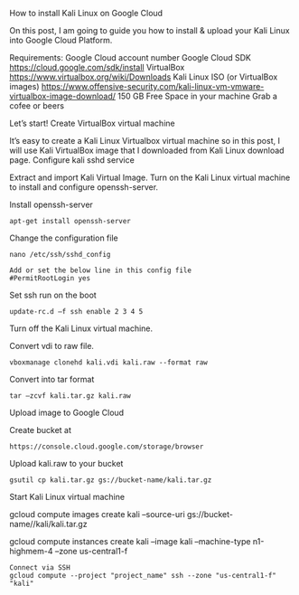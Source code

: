 
How to install Kali Linux on Google Cloud

On this post, I am going to guide you how to install & upload your Kali Linux into Google Cloud Platform.

Requirements:
    Google Cloud account number 
    Google Cloud SDK https://cloud.google.com/sdk/install
    VirtualBox https://www.virtualbox.org/wiki/Downloads
    Kali Linux ISO (or VirtualBox images) https://www.offensive-security.com/kali-linux-vm-vmware-virtualbox-image-download/
    150 GB Free Space in your machine
    Grab a cofee or beers

Let’s start!
Create VirtualBox virtual machine

It’s easy to create a Kali Linux Virtualbox virtual machine so in this post, I will use Kali VirtualBox image that I downloaded from Kali Linux download page.
Configure kali sshd service

Extract and import Kali Virtual Image. Turn on the Kali Linux virtual machine to install and configure openssh-server.

Install openssh-server

    apt-get install openssh-server

Change the configuration file

    nano /etc/ssh/sshd_config

    Add or set the below line in this config file
    #PermitRootLogin yes

Set ssh run on the boot

    update-rc.d –f ssh enable 2 3 4 5

Turn off the Kali Linux virtual machine.

Convert vdi to raw file.

    vboxmanage clonehd kali.vdi kali.raw --format raw

Convert into tar format

    tar –zcvf kali.tar.gz kali.raw

Upload image to Google Cloud

Create bucket at

    https://console.cloud.google.com/storage/browser

Upload kali.raw to your bucket

    gsutil cp kali.tar.gz gs://bucket-name/kali.tar.gz

Start Kali Linux virtual machine

gcloud compute images create kali –source-uri gs://bucket-name//kali/kali.tar.gz

gcloud compute instances create kali –image kali –machine-type n1-highmem-4 –zone us-central1-f
    
    Connect via SSH
    gcloud compute --project "project_name" ssh --zone "us-central1-f" "kali"
